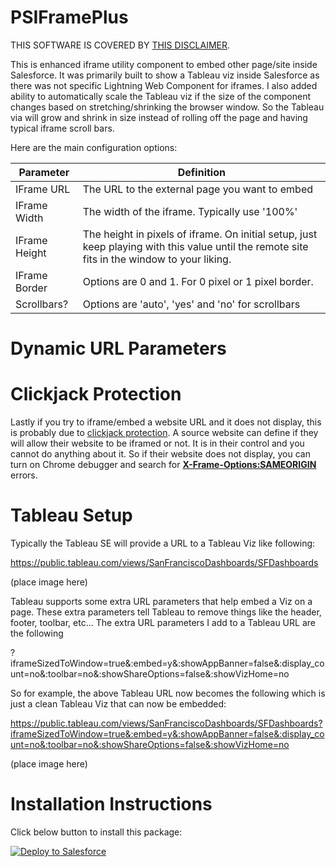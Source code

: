 # PSIFramePlus

THIS SOFTWARE IS COVERED BY [THIS DISCLAIMER](https://raw.githubusercontent.com/thedges/Disclaimer/master/disclaimer.txt).

This is enhanced iframe utility component to embed other page/site inside Salesforce. It was primarily built to show a Tableau viz inside Salesforce as there was not specific Lightning Web Component for iframes. I also added ability to automatically scale the Tableau viz if the size of the component changes based on stretching/shrinking the browser window. So the Tableau via will grow and shrink in size instead of rolling off the page and having typical iframe scroll bars.

Here are the main configuration options:

| Parameter  | Definition |
| ------------- | ------------- |
| IFrame URL  | The URL to the external page you want to embed |
| IFrame Width  | The width of the iframe. Typically use '100%' |
| IFrame Height | The height in pixels of iframe. On initial setup, just keep playing with this value until the remote site fits in the window to your liking. |
| IFrame Border | Options are 0 and 1. For 0 pixel or 1 pixel border. |
| Scrollbars? | Options are 'auto', 'yes' and 'no' for scrollbars |

# Dynamic URL Parameters

# Clickjack Protection

Lastly if you try to iframe/embed a website URL and it does not display, this is probably due to [clickjack protection](https://www.imperva.com/learn/application-security/clickjacking/). A source website can define if they will allow their website to be iframed or not. It is in their control and you cannot do anything about it. So if their website does not display, you can turn on Chrome debugger and search for [__X-Frame-Options:SAMEORIGIN__](https://www.keycdn.com/blog/x-frame-options) errors.

# Tableau Setup

Typically the Tableau SE will provide a URL to a Tableau Viz like following: 

https://public.tableau.com/views/SanFranciscoDashboards/SFDashboards

(place image here)

Tableau supports some extra URL parameters that help embed a Viz on a page. These extra parameters tell Tableau to remove things like the header, footer, toolbar, etc... The extra URL parameters I add to a Tableau URL are the following

?iframeSizedToWindow=true&:embed=y&:showAppBanner=false&:display_count=no&:toolbar=no&:showShareOptions=false&:showVizHome=no

So for example, the above Tableau URL now becomes the following which is just a clean Tableau Viz that can now be embedded:

https://public.tableau.com/views/SanFranciscoDashboards/SFDashboards?iframeSizedToWindow=true&:embed=y&:showAppBanner=false&:display_count=no&:toolbar=no&:showShareOptions=false&:showVizHome=no

(place image here)

# Installation Instructions

Click below button to install this package:

<a href="https://githubsfdeploy.herokuapp.com">
  <img alt="Deploy to Salesforce"
       src="https://raw.githubusercontent.com/afawcett/githubsfdeploy/master/deploy.png">
</a>
